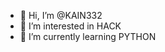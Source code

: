 - 👋 Hi, I’m @KAIN332
- 👀 I’m interested in HACK
- 🌱 I’m currently learning PYTHON


<!---
KAIN332/KAIN332 is a ✨ special ✨ repository because its `README.md` (this file) appears on your GitHub profile.
You can click the Preview link to take a look at your changes.
--->

